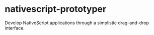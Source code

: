 # nativescript-prototyper
Develop NativeScript applications through a simplistic drag-and-drop interface. 
